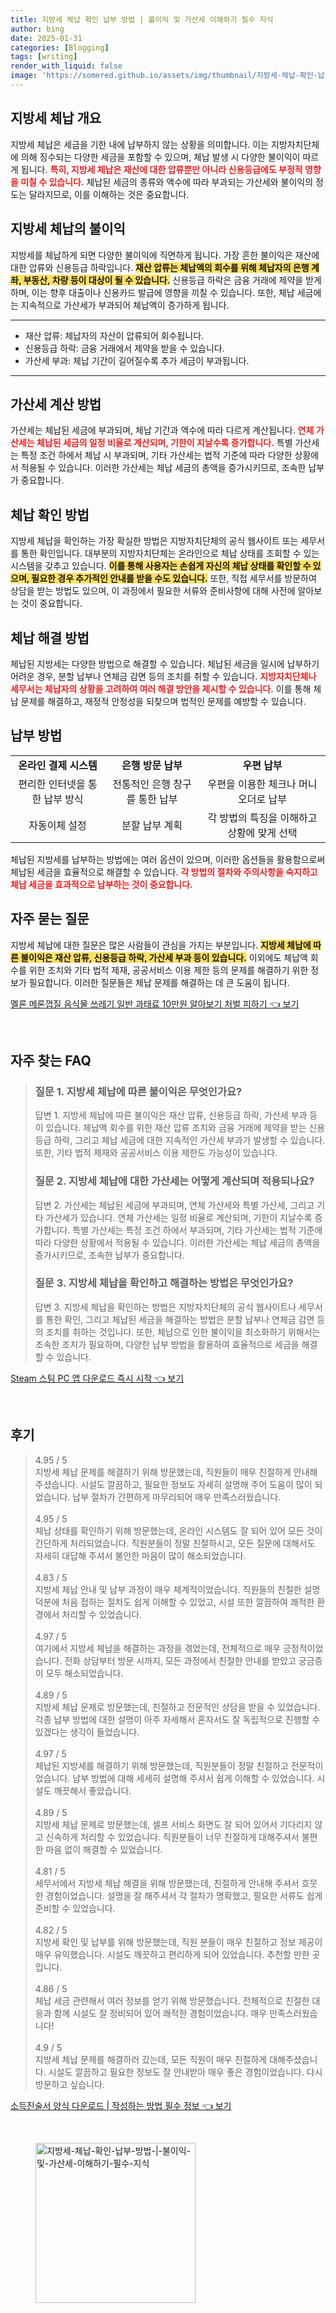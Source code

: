 ```yaml
---
title: 지방세 체납 확인 납부 방법 | 불이익 및 가산세 이해하기 필수 지식
author: bing
date: 2025-01-31
categories: [Blogging]
tags: [writing]
render_with_liquid: false
image: 'https://somered.github.io/assets/img/thumbnail/지방세-체납-확인-납부-방법-|-불이익-및-가산세-이해하기-필수-지식.webp'
---
```



<h2 id='지방세 체납 개요'>지방세 체납 개요</h2>

<p>지방세 체납은 세금을 기한 내에 납부하지 않는 상황을 의미합니다. 이는 지방자치단체에 의해 징수되는 다양한 세금을 포함할 수 있으며, 체납 발생 시 다양한 불이익이 따르게 됩니다. <b><span style="color: #ee2323;">특히, 지방세 체납은 재산에 대한 압류뿐만 아니라 신용등급에도 부정적 영향을 미칠 수 있습니다.</span></b> 체납된 세금의 종류와 액수에 따라 부과되는 가산세와 불이익의 정도는 달라지므로, 이를 이해하는 것은 중요합니다.</p>

<h2 id='지방세 체납의 불이익'>지방세 체납의 불이익</h2>

<p>지방세를 체납하게 되면 다양한 불이익에 직면하게 됩니다. 가장 흔한 불이익은 재산에 대한 압류와 신용등급 하락입니다. <b><span style="background-color: #ffe066;">재산 압류는 체납액의 회수를 위해 체납자의 은행 계좌, 부동산, 차량 등이 대상이 될 수 있습니다.</span></b> 신용등급 하락은 금융 거래에 제약을 받게 하며, 이는 향후 대출이나 신용카드 발급에 영향을 끼칠 수 있습니다. 또한, 체납 세금에는 지속적으로 가산세가 부과되어 체납액이 증가하게 됩니다.</p>

<hr />

<ul>
    <li>재산 압류: 체납자의 자산이 압류되어 회수됩니다.</li>
    <li>신용등급 하락: 금융 거래에서 제약을 받을 수 있습니다.</li>
    <li>가산세 부과: 체납 기간이 길어질수록 추가 세금이 부과됩니다.</li>
</ul>

<hr />

<h2 id='가산세 계산 방법'>가산세 계산 방법</h2>

<p>가산세는 체납된 세금에 부과되며, 체납 기간과 액수에 따라 다르게 계산됩니다. <b><span style="color: #ee2323;">연체 가산세는 체납된 세금의 일정 비율로 계산되며, 기한이 지날수록 증가합니다.</span></b> 특별 가산세는 특정 조건 하에서 체납 시 부과되며, 기타 가산세는 법적 기준에 따라 다양한 상황에서 적용될 수 있습니다. 이러한 가산세는 체납 세금의 총액을 증가시키므로, 조속한 납부가 중요합니다. </p>

<h2 id='체납 확인 방법'>체납 확인 방법</h2>

<p>지방세 체납을 확인하는 가장 확실한 방법은 지방자치단체의 공식 웹사이트 또는 세무서를 통한 확인입니다. 대부분의 지방자치단체는 온라인으로 체납 상태를 조회할 수 있는 시스템을 갖추고 있습니다. <b><span style="background-color: #ffe066;">이를 통해 사용자는 손쉽게 자신의 체납 상태를 확인할 수 있으며, 필요한 경우 추가적인 안내를 받을 수도 있습니다.</span></b> 또한, 직접 세무서를 방문하여 상담을 받는 방법도 있으며, 이 과정에서 필요한 서류와 준비사항에 대해 사전에 알아보는 것이 중요합니다.</p>

<h2 id='체납 해결 방법'>체납 해결 방법</h2>

<p>체납된 지방세는 다양한 방법으로 해결할 수 있습니다. 체납된 세금을 일시에 납부하기 어려운 경우, 분할 납부나 연체금 감면 등의 조치를 취할 수 있습니다. <b><span style="color: #ee2323;">지방자치단체나 세무서는 체납자의 상황을 고려하여 여러 해결 방안을 제시할 수 있습니다.</span></b> 이를 통해 체납 문제를 해결하고, 재정적 안정성을 되찾으며 법적인 문제를 예방할 수 있습니다.</p>

<h2 id='납부 방법'>납부 방법</h2>

<table>
    <tr>
        <td style="text-align: center; height: 17px;"><b>온라인 결제 시스템</b></td>
        <td style="text-align: center; height: 17px;"><b>은행 방문 납부</b></td>
        <td style="text-align: center; height: 17px;"><b>우편 납부</b></td>
    </tr>
    <tr>
        <td style="text-align: center; height: 17px;">편리한 인터넷을 통한 납부 방식</td>
        <td style="text-align: center; height: 17px;">전통적인 은행 창구를 통한 납부</td>
        <td style="text-align: center; height: 17px;">우편을 이용한 체크나 머니오더로 납부</td>
    </tr>
    <tr>
        <td style="text-align: center; height: 17px;">자동이체 설정</td>
        <td style="text-align: center; height: 17px;">분할 납부 계획</td>
        <td style="text-align: center; height: 17px;">각 방법의 특징을 이해하고 상황에 맞게 선택</td>
    </tr>
</table>

<p>체납된 지방세를 납부하는 방법에는 여러 옵션이 있으며, 이러한 옵션들을 활용함으로써 체납된 세금을 효율적으로 해결할 수 있습니다. <b><span style="color: #ee2323;">각 방법의 절차와 주의사항을 숙지하고 체납 세금을 효과적으로 납부하는 것이 중요합니다.</span></b></p>

<h2 id='자주 묻는 질문'>자주 묻는 질문</h2>

<p>지방세 체납에 대한 질문은 많은 사람들이 관심을 가지는 부분입니다. <b><span style="background-color: #ffe066;">지방세 체납에 따른 불이익은 재산 압류, 신용등급 하락, 가산세 부과 등이 있습니다.</span></b> 이외에도 체납액 회수를 위한 조치와 기타 법적 제재, 공공서비스 이용 제한 등의 문제를 해결하기 위한 정보가 필요합니다. 이러한 질문들은 체납 문제를 해결하는 데 큰 도움이 됩니다.</p>


<p><a class="click-button" title="멜론 메론껍질 음식물 쓰레기 일반 과태료 10만원 알아보기 처벌 피하기" href="https://somered.github.io/posts/%EB%A9%9C%EB%A1%A0-%EB%A9%94%EB%A1%A0%EA%BB%8D%EC%A7%88-%EC%9D%8C%EC%8B%9D%EB%AC%BC-%EC%93%B0%EB%A0%88%EA%B8%B0-%EC%9D%BC%EB%B0%98-%EA%B3%BC%ED%83%9C%EB%A3%8C-10%EB%A7%8C%EC%9B%90-%EC%95%8C%EC%95%84%EB%B3%B4%EA%B8%B0-%EC%B2%98%EB%B2%8C-%ED%94%BC%ED%95%98%EA%B8%B0/" rel="dofollow">멜론 메론껍질 음식물 쓰레기 일반 과태료 10만원 알아보기 처벌 피하기 👈 보기</a></p><br>
<h2 id='자주_찾는_FAQ'>자주 찾는 FAQ</h2>
<div itemscope="" itemtype="https://schema.org/FAQPage"> 
<blockquote> 
<div itemscope="" itemprop="mainEntity" itemtype="https://schema.org/Question"> 
<h3 itemprop="name">질문 1. 지방세 체납에 따른 불이익은 무엇인가요?</h3> 
<div itemscope="" itemprop="acceptedAnswer" itemtype="https://schema.org/Answer"> 
<span itemprop="text"> 
<p>답변 1. 지방세 체납에 따른 불이익은 재산 압류, 신용등급 하락, 가산세 부과 등이 있습니다. 체납액 회수를 위한 재산 압류 조치와 금융 거래에 제약을 받는 신용등급 하락, 그리고 체납 세금에 대한 지속적인 가산세 부과가 발생할 수 있습니다. 또한, 기타 법적 제재와 공공서비스 이용 제한도 가능성이 있습니다.</p> 
</span> 
</div> 
</div> 

<div itemscope="" itemprop="mainEntity" itemtype="https://schema.org/Question"> 
<h3 itemprop="name">질문 2. 지방세 체납에 대한 가산세는 어떻게 계산되며 적용되나요?</h3> 
<div itemscope="" itemprop="acceptedAnswer" itemtype="https://schema.org/Answer"> 
<span itemprop="text"> 
<p>답변 2. 가산세는 체납된 세금에 부과되며, 연체 가산세와 특별 가산세, 그리고 기타 가산세가 있습니다. 연체 가산세는 일정 비율로 계산되며, 기한이 지날수록 증가합니다. 특별 가산세는 특정 조건 하에서 부과되며, 기타 가산세는 법적 기준에 따라 다양한 상황에서 적용될 수 있습니다. 이러한 가산세는 체납 세금의 총액을 증가시키므로, 조속한 납부가 중요합니다.</p> 
</span> 
</div> 
</div> 

<div itemscope="" itemprop="mainEntity" itemtype="https://schema.org/Question"> 
<h3 itemprop="name">질문 3. 지방세 체납을 확인하고 해결하는 방법은 무엇인가요?</h3> 
<div itemscope="" itemprop="acceptedAnswer" itemtype="https://schema.org/Answer"> 
<span itemprop="text"> 
<p>답변 3. 지방세 체납을 확인하는 방법은 지방자치단체의 공식 웹사이트나 세무서를 통한 확인, 그리고 체납된 세금을 해결하는 방법은 분할 납부나 연체금 감면 등의 조치를 취하는 것입니다. 또한, 체납으로 인한 불이익을 최소화하기 위해서는 조속한 조치가 필요하며, 다양한 납부 방법을 활용하여 효율적으로 세금을 해결할 수 있습니다.</p> 
</span> 
</div> 
</div> 
</blockquote> 
</div>
<p><a class="click-button" title="Steam 스팀 PC 앱 다운로드 즉시 시작" href="https://somered.github.io/posts/Steam-%EC%8A%A4%ED%8C%80-PC-%EC%95%B1-%EB%8B%A4%EC%9A%B4%EB%A1%9C%EB%93%9C-%EC%A6%89%EC%8B%9C-%EC%8B%9C%EC%9E%91/" rel="dofollow">Steam 스팀 PC 앱 다운로드 즉시 시작 👈 보기</a></p><br>
<h2 id='후기'>후기</h2>
<div itemscope itemtype="https://schema.org/Product">
  <blockquote>
  <div itemprop="review" itemscope itemtype="https://schema.org/Review">
      <div itemprop="reviewRating" itemscope itemtype="https://schema.org/Rating"> <span itemprop="ratingValue">4.95</span> / <span itemprop="bestRating">5</span> </div>
      <span itemprop="reviewBody">지방세 체납 문제를 해결하기 위해 방문했는데, 직원들이 매우 친절하게 안내해 주셨습니다. 시설도 깔끔하고, 필요한 정보도 자세히 설명해 주어 도움이 많이 되었습니다. 납부 절차가 간편하게 마무리되어 매우 만족스러웠습니다.</span>
  </div>
  <br>
  <div itemprop="review" itemscope itemtype="https://schema.org/Review">
      <div itemprop="reviewRating" itemscope itemtype="https://schema.org/Rating"> <span itemprop="ratingValue">4.95</span> / <span itemprop="bestRating">5</span> </div>
      <span itemprop="reviewBody">체납 상태를 확인하기 위해 방문했는데, 온라인 시스템도 잘 되어 있어 모든 것이 간단하게 처리되었습니다. 직원분들이 정말 친절하시고, 모든 질문에 대해서도 자세히 대답해 주셔서 불안한 마음이 많이 해소되었습니다.</span>
  </div>
  <br>
  <div itemprop="review" itemscope itemtype="https://schema.org/Review">
      <div itemprop="reviewRating" itemscope itemtype="https://schema.org/Rating"> <span itemprop="ratingValue">4.83</span> / <span itemprop="bestRating">5</span> </div>
      <span itemprop="reviewBody">지방세 체납 안내 및 납부 과정이 매우 체계적이었습니다. 직원들의 친절한 설명 덕분에 처음 접하는 절차도 쉽게 이해할 수 있었고, 시설 또한 깔끔하여 쾌적한 환경에서 처리할 수 있었습니다.</span>
  </div>
  <br>
  <div itemprop="review" itemscope itemtype="https://schema.org/Review">
      <div itemprop="reviewRating" itemscope itemtype="https://schema.org/Rating"> <span itemprop="ratingValue">4.97</span> / <span itemprop="bestRating">5</span> </div>
      <span itemprop="reviewBody">여기에서 지방세 체납을 해결하는 과정을 겪었는데, 전체적으로 매우 긍정적이었습니다. 전화 상담부터 방문 시까지, 모든 과정에서 친절한 안내를 받았고 궁금증이 모두 해소되었습니다.</span>
  </div>
  <br>
  <div itemprop="review" itemscope itemtype="https://schema.org/Review">
      <div itemprop="reviewRating" itemscope itemtype="https://schema.org/Rating"> <span itemprop="ratingValue">4.89</span> / <span itemprop="bestRating">5</span> </div>
      <span itemprop="reviewBody">지방세 체납 문제로 방문했는데, 친절하고 전문적인 상담을 받을 수 있었습니다. 각종 납부 방법에 대한 설명이 아주 자세해서 혼자서도 잘 독립적으로 진행할 수 있겠다는 생각이 들었습니다.</span>
  </div>
  <br>
  <div itemprop="review" itemscope itemtype="https://schema.org/Review">
      <div itemprop="reviewRating" itemscope itemtype="https://schema.org/Rating"> <span itemprop="ratingValue">4.97</span> / <span itemprop="bestRating">5</span> </div>
      <span itemprop="reviewBody">체납된 지방세를 해결하기 위해 방문했는데, 직원분들이 정말 친절하고 전문적이었습니다. 납부 방법에 대해 세세히 설명해 주셔서 쉽게 이해할 수 있었습니다. 시설도 깨끗해서 좋았습니다.</span>
  </div>
  <br>
  <div itemprop="review" itemscope itemtype="https://schema.org/Review">
      <div itemprop="reviewRating" itemscope itemtype="https://schema.org/Rating"> <span itemprop="ratingValue">4.89</span> / <span itemprop="bestRating">5</span> </div>
      <span itemprop="reviewBody">지방세 체납 문제로 방문했는데, 셀프 서비스 화면도 잘 되어 있어서 기다리지 않고 신속하게 처리할 수 있었습니다. 직원분들이 너무 친절하게 대해주셔서 불편한 마음 없이 해결할 수 있었습니다.</span>
  </div>
  <br>
  <div itemprop="review" itemscope itemtype="https://schema.org/Review">
      <div itemprop="reviewRating" itemscope itemtype="https://schema.org/Rating"> <span itemprop="ratingValue">4.81</span> / <span itemprop="bestRating">5</span> </div>
      <span itemprop="reviewBody">세무서에서 지방세 체납 해결을 위해 방문했는데, 친절하게 안내해 주셔서 흐뭇한 경험이었습니다. 설명을 잘 해주셔서 각 절차가 명확했고, 필요한 서류도 쉽게 준비할 수 있었습니다.</span>
  </div>
  <br>
  <div itemprop="review" itemscope itemtype="https://schema.org/Review">
      <div itemprop="reviewRating" itemscope itemtype="https://schema.org/Rating"> <span itemprop="ratingValue">4.82</span> / <span itemprop="bestRating">5</span> </div>
      <span itemprop="reviewBody">지방세 확인 및 납부를 위해 방문했는데, 직원 분들이 매우 친절하고 정보 제공이 매우 유익했습니다. 시설도 깨끗하고 편리하게 되어 있었습니다. 추천할 만한 곳입니다.</span>
  </div>
  <br>
  <div itemprop="review" itemscope itemtype="https://schema.org/Review">
      <div itemprop="reviewRating" itemscope itemtype="https://schema.org/Rating"> <span itemprop="ratingValue">4.86</span> / <span itemprop="bestRating">5</span> </div>
      <span itemprop="reviewBody">체납 세금 관련해서 여러 정보를 얻기 위해 방문했습니다. 전체적으로 친절한 대응과 함께 시설도 잘 정비되어 있어 쾌적한 경험이었습니다. 매우 만족스러웠습니다!</span>
  </div>
  <br>
  <div itemprop="review" itemscope itemtype="https://schema.org/Review">
      <div itemprop="reviewRating" itemscope itemtype="https://schema.org/Rating"> <span itemprop="ratingValue">4.9</span> / <span itemprop="bestRating">5</span> </div>
      <span itemprop="reviewBody">지방세 체납 문제를 해결하러 갔는데, 모든 직원이 매우 친절하게 대해주셨습니다. 시설도 깔끔하고 필요한 정보도 잘 안내받아 매우 좋은 경험이었습니다. 다시 방문하고 싶습니다.</span>
  </div>
  </blockquote>
</div>
<p><a class="click-button" title="소득진술서 양식 다운로드 | 작성하는 방법 필수 정보" href="https://somered.github.io/posts/%EC%86%8C%EB%93%9D%EC%A7%84%EC%88%A0%EC%84%9C-%EC%96%91%EC%8B%9D-%EB%8B%A4%EC%9A%B4%EB%A1%9C%EB%93%9C-%EC%9E%91%EC%84%B1%ED%95%98%EB%8A%94-%EB%B0%A9%EB%B2%95-%ED%95%84%EC%88%98-%EC%A0%95%EB%B3%B4/" rel="dofollow">소득진술서 양식 다운로드 | 작성하는 방법 필수 정보 👈 보기</a></p><br>
<figure class="image"><img src="https://somered.github.io/assets/img/thumbnail/지방세-체납-확인-납부-방법-|-불이익-및-가산세-이해하기-필수-지식.webp" alt="지방세-체납-확인-납부-방법-|-불이익-및-가산세-이해하기-필수-지식" width="256" height="256"></figure>
